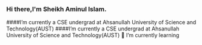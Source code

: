 ### Hi there,I'm Sheikh Aminul Islam.
####I’m currently a CSE undergrad at Ahsanullah University of Science and Technology(AUST)
####I’m currently a CSE undergrad at Ahsanullah University of Science and Technology(AUST)
🌱 I’m currently learning 

